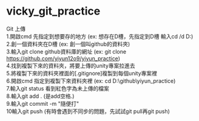 # vicky_git_practice

Git 上傳\
1.開啟cmd 先指定到想要存的地方 (ex: 想存在D槽，先指定到D槽 輸入cd /d D:) \
2.創一個資料夾在D槽 (ex: 創一個叫github的資料夾)\
3.輸入git clone github資料庫的網址 (ex: git clone https://github.com/yiyun12o9/yiyun_practice)\
4.找到複製下來的資料夾，將要上傳的unity專案拉進去\
5.將複製下來的資料夾裡面的[.gitignore]複製到每個unity專案裡\
6.開啟cmd 指定到複製下來資料夾裡 (ex: cd D:\github\yiyun_practice)\
7.輸入git status 看到紅色字為未上傳的檔案\
8.輸入git add . (是add空格.)\
9.輸入git commit -m "隨便打"\
10輸入git push (有時會遇到不同步的問題，先試試git pull再git push)

